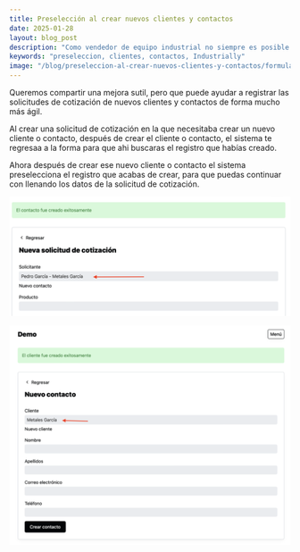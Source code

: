 ```yaml
---
title: Preselección al crear nuevos clientes y contactos
date: 2025-01-28
layout: blog_post
description: "Como vendedor de equipo industrial no siempre es posible cotizar inmediatamente todas las solicitudes, algunas veces cotizar toma su tiempo, ya sea porque es trabajo que tienes que hacer personalmente, porque tienes que pedirlo a alguien más de tu equipo o tal vez porque necesitas pedírselo al proveedor. Esto hace que sea muy fácil olvidarse de las solicitudes que tienes pendientes..."
keywords: "preseleccion, clientes, contactos, Industrially"
image: "/blog/preseleccion-al-crear-nuevos-clientes-y-contactos/formulario-solicitud-cotizacion.png"
---
```


Queremos compartir una mejora sutil, pero que puede ayudar a registrar las solicitudes de cotización de nuevos clientes y contactos de forma mucho más ágil.

Al crear una solicitud de cotización en la que necesitaba crear un nuevo cliente o contacto, después de crear el cliente o contacto, el sistema te regresaa a la forma para que ahi buscaras el registro que habías creado.

Ahora después de crear ese nuevo cliente o contacto el sistema preselecciona el registro que acabas de crear, para que puedas continuar con llenando los datos de la solicitud de cotización.

![Formulario de solicitud de cotización](preseleccion-al-crear-nuevos-clientes-y-contactos/formulario-solicitud-cotizacion.png)

![Formulario de contacto](preseleccion-al-crear-nuevos-clientes-y-contactos/formulario-contacto.png)
